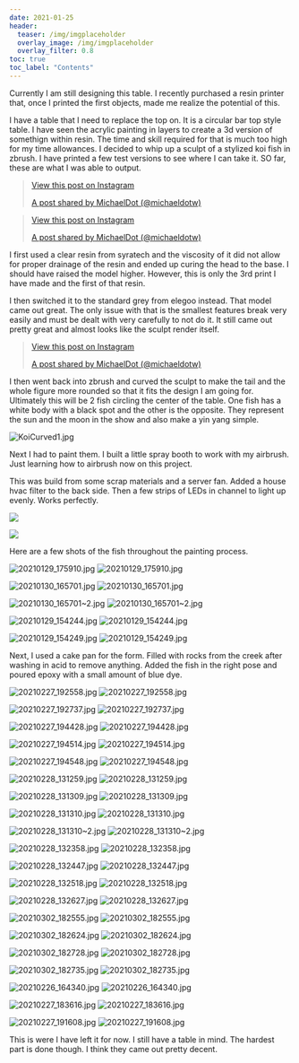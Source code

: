 ```yaml
---
date: 2021-01-25
header:
  teaser: /img/imgplaceholder
  overlay_image: /img/imgplaceholder
  overlay_filter: 0.8
toc: true
toc_label: "Contents"
--- 
```

Currently I am still designing this table. I recently purchased a resin
printer that, once I printed the first objects, made me realize the potential
of this.

I have a table that I need to replace the top on. It is a circular bar top
style table. I have seen the acrylic painting in layers to create a 3d version
of somethign within resin. The time and skill required for that is much too
high for my time allowances. I decided to whip up a sculpt of a stylized koi
fish in zbrush. I have printed a few test versions to see where I can take it.
SO far, these are what I was able to output.

> [ View this post on Instagram
> ](https://www.instagram.com/p/CKMkZJ9Jxn4/?utm_source=ig_embed&utm_campaign=loading)
>
> [A post shared by MichaelDot
> (@michaeldotw)](https://www.instagram.com/p/CKMkZJ9Jxn4/?utm_source=ig_embed&utm_campaign=loading)

> [ View this post on Instagram
> ](https://www.instagram.com/p/CKMxNOapYxp/?utm_source=ig_embed&utm_campaign=loading)
>
> [A post shared by MichaelDot
> (@michaeldotw)](https://www.instagram.com/p/CKMxNOapYxp/?utm_source=ig_embed&utm_campaign=loading)

I first used a clear resin from syratech and the viscosity of it did not allow
for proper drainage of the resin and ended up curing the head to the base. I
should have raised the model higher. However, this is only the 3rd print I
have made and the first of that resin.

I then switched it to the standard grey from elegoo instead. That model came
out great. The only issue with that is the smallest features break very easily
and must be dealt with very carefully to not do it. It still came out pretty
great and almost looks like the sculpt render itself.

> [ View this post on Instagram
> ](https://www.instagram.com/p/CKQ9iNwpYjG/?utm_source=ig_embed&utm_campaign=loading)
>
> [A post shared by MichaelDot
> (@michaeldotw)](https://www.instagram.com/p/CKQ9iNwpYjG/?utm_source=ig_embed&utm_campaign=loading)

I then went back into zbrush and curved the sculpt to make the tail and the
whole figure more rounded so that it fits the design I am going for.
Ultimately this will be 2 fish circling the center of the table. One fish has
a white body with a black spot and the other is the opposite. They represent
the sun and the moon in the show and also make a yin yang simple.

![KoiCurved1.jpg](/img/KoiCurved1.jpg)

Next I had to paint them. I built a little spray booth to work with my
airbrush. Just learning how to airbrush now on this project.

This was build from some scrap materials and a server fan. Added a house hvac
filter to the back side. Then a few strips of LEDs in channel to light up
evenly. Works perfectly.

![](/img/20210129_104022.jpg)

![](/img/20210129_104012.jpg)

Here are a few shots of the fish throughout the painting process.

![20210129_175910.jpg](/img/20210129_175910.jpg)
![20210129_175910.jpg](/img/20210129_175910.jpg)

![20210130_165701.jpg](/img/20210130_165701.jpg)
![20210130_165701.jpg](/img/20210130_165701.jpg)

![20210130_165701~2.jpg](/img/20210130_165701%7E2.jpg)
![20210130_165701~2.jpg](/img/20210130_165701%7E2.jpg)

![20210129_154244.jpg](/img/20210129_154244.jpg)
![20210129_154244.jpg](/img/20210129_154244.jpg)

![20210129_154249.jpg](/img/20210129_154249.jpg)
![20210129_154249.jpg](/img/20210129_154249.jpg)

Next, I used a cake pan for the form. Filled with rocks from the creek after
washing in acid to remove anything. Added the fish in the right pose and
poured epoxy with a small amount of blue dye.

![20210227_192558.jpg](/img/20210227_192558.jpg)
![20210227_192558.jpg](/img/20210227_192558.jpg)

![20210227_192737.jpg](/img/20210227_192737.jpg)
![20210227_192737.jpg](/img/20210227_192737.jpg)

![20210227_194428.jpg](/img/20210227_194428.jpg)
![20210227_194428.jpg](/img/20210227_194428.jpg)

![20210227_194514.jpg](/img/20210227_194514.jpg)
![20210227_194514.jpg](/img/20210227_194514.jpg)

![20210227_194548.jpg](/img/20210227_194548.jpg)
![20210227_194548.jpg](/img/20210227_194548.jpg)

![20210228_131259.jpg](/img/20210228_131259.jpg)
![20210228_131259.jpg](/img/20210228_131259.jpg)

![20210228_131309.jpg](/img/20210228_131309.jpg)
![20210228_131309.jpg](/img/20210228_131309.jpg)

![20210228_131310.jpg](/img/20210228_131310.jpg)
![20210228_131310.jpg](/img/20210228_131310.jpg)

![20210228_131310~2.jpg](/img/20210228_131310%7E2.jpg)
![20210228_131310~2.jpg](/img/20210228_131310%7E2.jpg)

![20210228_132358.jpg](/img/20210228_132358.jpg)
![20210228_132358.jpg](/img/20210228_132358.jpg)

![20210228_132447.jpg](/img/20210228_132447.jpg)
![20210228_132447.jpg](/img/20210228_132447.jpg)

![20210228_132518.jpg](/img/20210228_132518.jpg)
![20210228_132518.jpg](/img/20210228_132518.jpg)

![20210228_132627.jpg](/img/20210228_132627.jpg)
![20210228_132627.jpg](/img/20210228_132627.jpg)

![20210302_182555.jpg](/img/20210302_182555.jpg)
![20210302_182555.jpg](/img/20210302_182555.jpg)

![20210302_182624.jpg](/img/20210302_182624.jpg)
![20210302_182624.jpg](/img/20210302_182624.jpg)

![20210302_182728.jpg](/img/20210302_182728.jpg)
![20210302_182728.jpg](/img/20210302_182728.jpg)

![20210302_182735.jpg](/img/20210302_182735.jpg)
![20210302_182735.jpg](/img/20210302_182735.jpg)

![20210226_164340.jpg](/img/20210226_164340.jpg)
![20210226_164340.jpg](/img/20210226_164340.jpg)

![20210227_183616.jpg](/img/20210227_183616.jpg)
![20210227_183616.jpg](/img/20210227_183616.jpg)

![20210227_191608.jpg](/img/20210227_191608.jpg)
![20210227_191608.jpg](/img/20210227_191608.jpg)

This is were I have left it for now. I still have a table in mind. The hardest
part is done though. I think they came out pretty decent.

